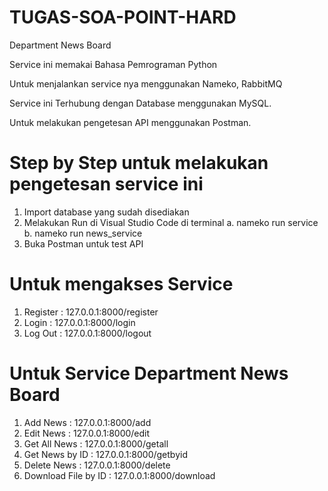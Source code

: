 # TUGAS-SOA-POINT-HARD
Department News Board

Service ini memakai Bahasa Pemrograman Python

Untuk menjalankan service nya menggunakan Nameko, RabbitMQ

Service ini Terhubung dengan Database menggunakan MySQL.

Untuk melakukan pengetesan API menggunakan Postman.

# Step by Step untuk melakukan pengetesan service ini
1. Import database yang sudah disediakan
2. Melakukan Run di Visual Studio Code di terminal
a. nameko run service
b. nameko run news_service
3. Buka Postman untuk test API

# Untuk mengakses Service
1. Register : 127.0.0.1:8000/register
2. Login    : 127.0.0.1:8000/login
3. Log Out  : 127.0.0.1:8000/logout

# Untuk Service Department News Board
1. Add News             : 127.0.0.1:8000/add
2. Edit News            : 127.0.0.1:8000/edit
3. Get All News         : 127.0.0.1:8000/getall
4. Get News by ID       : 127.0.0.1:8000/getbyid
5. Delete News          : 127.0.0.1:8000/delete
6. Download File by ID  : 127.0.0.1:8000/download
